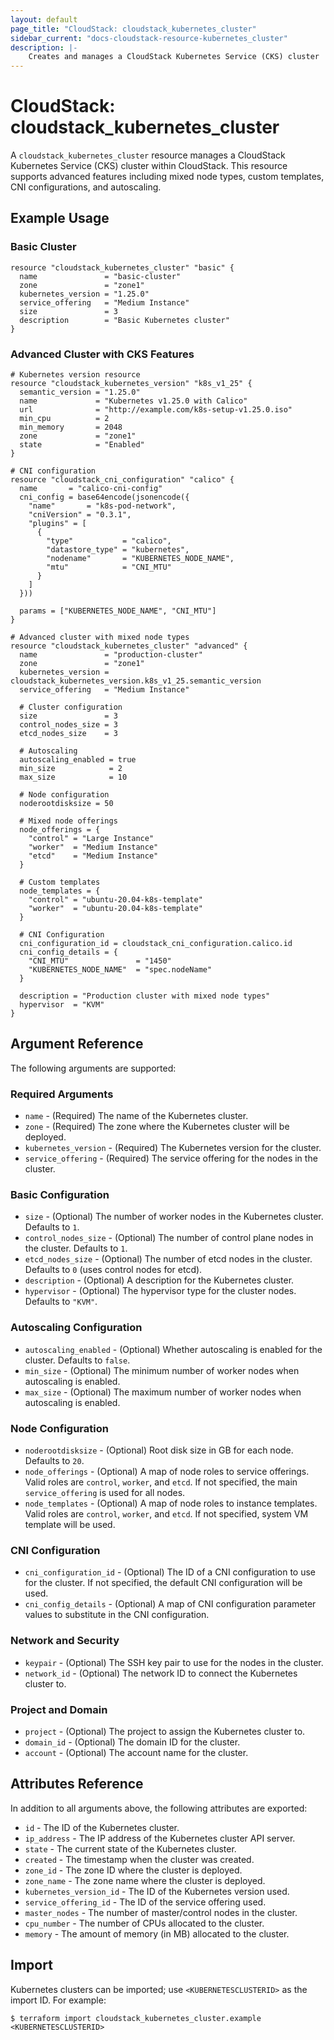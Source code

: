 ```yaml
---
layout: default
page_title: "CloudStack: cloudstack_kubernetes_cluster"
sidebar_current: "docs-cloudstack-resource-kubernetes_cluster"
description: |-
    Creates and manages a CloudStack Kubernetes Service (CKS) cluster
---
```


# CloudStack: cloudstack_kubernetes_cluster

A `cloudstack_kubernetes_cluster` resource manages a CloudStack Kubernetes Service (CKS) cluster within CloudStack. This resource supports advanced features including mixed node types, custom templates, CNI configurations, and autoscaling.

## Example Usage

### Basic Cluster

```hcl
resource "cloudstack_kubernetes_cluster" "basic" {
  name               = "basic-cluster"
  zone               = "zone1"
  kubernetes_version = "1.25.0"
  service_offering   = "Medium Instance"
  size               = 3
  description        = "Basic Kubernetes cluster"
}
```

### Advanced Cluster with CKS Features

```hcl
# Kubernetes version resource
resource "cloudstack_kubernetes_version" "k8s_v1_25" {
  semantic_version = "1.25.0"
  name             = "Kubernetes v1.25.0 with Calico"
  url              = "http://example.com/k8s-setup-v1.25.0.iso"
  min_cpu          = 2
  min_memory       = 2048
  zone             = "zone1"
  state            = "Enabled"
}

# CNI configuration
resource "cloudstack_cni_configuration" "calico" {
  name       = "calico-cni-config"
  cni_config = base64encode(jsonencode({
    "name"       = "k8s-pod-network",
    "cniVersion" = "0.3.1",
    "plugins" = [
      {
        "type"           = "calico",
        "datastore_type" = "kubernetes",
        "nodename"       = "KUBERNETES_NODE_NAME",
        "mtu"            = "CNI_MTU"
      }
    ]
  }))
  
  params = ["KUBERNETES_NODE_NAME", "CNI_MTU"]
}

# Advanced cluster with mixed node types
resource "cloudstack_kubernetes_cluster" "advanced" {
  name               = "production-cluster"
  zone               = "zone1"
  kubernetes_version = cloudstack_kubernetes_version.k8s_v1_25.semantic_version
  service_offering   = "Medium Instance"

  # Cluster configuration
  size               = 3
  control_nodes_size = 3
  etcd_nodes_size    = 3

  # Autoscaling
  autoscaling_enabled = true
  min_size            = 2
  max_size            = 10

  # Node configuration
  noderootdisksize = 50

  # Mixed node offerings
  node_offerings = {
    "control" = "Large Instance"
    "worker"  = "Medium Instance"
    "etcd"    = "Medium Instance"
  }

  # Custom templates
  node_templates = {
    "control" = "ubuntu-20.04-k8s-template"
    "worker"  = "ubuntu-20.04-k8s-template"
  }

  # CNI Configuration
  cni_configuration_id = cloudstack_cni_configuration.calico.id
  cni_config_details = {
    "CNI_MTU"               = "1450"
    "KUBERNETES_NODE_NAME"  = "spec.nodeName"
  }

  description = "Production cluster with mixed node types"
  hypervisor  = "KVM"
}
```


## Argument Reference

The following arguments are supported:

### Required Arguments

* `name` - (Required) The name of the Kubernetes cluster.
* `zone` - (Required) The zone where the Kubernetes cluster will be deployed.
* `kubernetes_version` - (Required) The Kubernetes version for the cluster.
* `service_offering` - (Required) The service offering for the nodes in the cluster.

### Basic Configuration

* `size` - (Optional) The number of worker nodes in the Kubernetes cluster. Defaults to `1`.
* `control_nodes_size` - (Optional) The number of control plane nodes in the cluster. Defaults to `1`.
* `etcd_nodes_size` - (Optional) The number of etcd nodes in the cluster. Defaults to `0` (uses control nodes for etcd).
* `description` - (Optional) A description for the Kubernetes cluster.
* `hypervisor` - (Optional) The hypervisor type for the cluster nodes. Defaults to `"KVM"`.

### Autoscaling Configuration

* `autoscaling_enabled` - (Optional) Whether autoscaling is enabled for the cluster. Defaults to `false`.
* `min_size` - (Optional) The minimum number of worker nodes when autoscaling is enabled.
* `max_size` - (Optional) The maximum number of worker nodes when autoscaling is enabled.

### Node Configuration

* `noderootdisksize` - (Optional) Root disk size in GB for each node. Defaults to `20`.
* `node_offerings` - (Optional) A map of node roles to service offerings. Valid roles are `control`, `worker`, and `etcd`. If not specified, the main `service_offering` is used for all nodes.
* `node_templates` - (Optional) A map of node roles to instance templates. Valid roles are `control`, `worker`, and `etcd`. If not specified, system VM template will be used.

### CNI Configuration

* `cni_configuration_id` - (Optional) The ID of a CNI configuration to use for the cluster. If not specified, the default CNI configuration will be used.
* `cni_config_details` - (Optional) A map of CNI configuration parameter values to substitute in the CNI configuration.

### Network and Security

* `keypair` - (Optional) The SSH key pair to use for the nodes in the cluster.
* `network_id` - (Optional) The network ID to connect the Kubernetes cluster to.

### Project and Domain

* `project` - (Optional) The project to assign the Kubernetes cluster to.
* `domain_id` - (Optional) The domain ID for the cluster.
* `account` - (Optional) The account name for the cluster.

## Attributes Reference

In addition to all arguments above, the following attributes are exported:

* `id` - The ID of the Kubernetes cluster.
* `ip_address` - The IP address of the Kubernetes cluster API server.
* `state` - The current state of the Kubernetes cluster.
* `created` - The timestamp when the cluster was created.
* `zone_id` - The zone ID where the cluster is deployed.
* `zone_name` - The zone name where the cluster is deployed.
* `kubernetes_version_id` - The ID of the Kubernetes version used.
* `service_offering_id` - The ID of the service offering used.
* `master_nodes` - The number of master/control nodes in the cluster.
* `cpu_number` - The number of CPUs allocated to the cluster.
* `memory` - The amount of memory (in MB) allocated to the cluster.

## Import

Kubernetes clusters can be imported; use `<KUBERNETESCLUSTERID>` as the import ID. For example:

```shell
$ terraform import cloudstack_kubernetes_cluster.example <KUBERNETESCLUSTERID>
```
